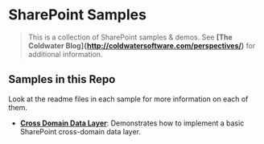 SharePoint Samples
==========================================
> This is a collection of SharePoint samples & demos.  See **[The Coldwater Blog]{http://coldwatersoftware.com/perspectives/)** for additional information. 

Samples in this Repo
--------------------
Look at the readme files in each sample for more information on each of them.

- **[Cross Domain Data Layer](CrossDomainDataLayer)**: Demonstrates how to implement a basic SharePoint cross-domain data layer.

